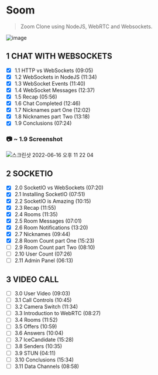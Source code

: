 # Soom 

> Zoom Clone using NodeJS, WebRTC and Websockets.

![image](https://github.com/unpieceof/2023-soom/assets/101758997/743bd843-6049-4e32-8d4b-332e1a6fc156)

 
## 1 CHAT WITH WEBSOCKETS
- [X] 1.1 HTTP vs WebSockets (09:05)
- [X] 1.2 WebSockets in NodeJS (11:34)
- [X] 1.3 WebSocket Events (11:40)
- [X] 1.4 WebSocket Messages (12:37)
- [X] 1.5 Recap (05:56)
- [X] 1.6 Chat Completed (12:46)
- [X] 1.7 Nicknames part One (12:02)
- [X] 1.8 Nicknames part Two (13:18)
- [X] 1.9 Conclusions (07:24)

### 📷 ~ 1.9 Screenshot
![스크린샷 2022-06-16 오후 11 22 04](https://user-images.githubusercontent.com/101758997/174091298-68308c1e-5d10-47b7-9d56-9d5d09f6ad20.png)

## 2 SOCKETIO
- [X] 2.0 SocketIO vs WebSockets (07:20)
- [X] 2.1 Installing SocketIO (07:51)
- [X] 2.2 SocketIO is Amazing (10:15)
- [X] 2.3 Recap (11:55)
- [X] 2.4 Rooms (11:35)
- [X] 2.5 Room Messages (07:01)
- [X] 2.6 Room Notifications (13:20)
- [X] 2.7 Nicknames (09:44)
- [X] 2.8 Room Count part One (15:23)
- [ ] 2.9 Room Count part Two (08:10)
- [ ] 2.10 User Count (07:26)
- [ ] 2.11 Admin Panel (06:13)

## 3 VIDEO CALL
- [ ] 3.0 User Video (09:03)
- [ ] 3.1 Call Controls (10:45)
- [ ] 3.2 Camera Switch (11:34)
- [ ] 3.3 Introduction to WebRTC (08:27)
- [ ] 3.4 Rooms (11:52)
- [ ] 3.5 Offers (10:59)
- [ ] 3.6 Answers (10:04)
- [ ] 3.7 IceCandidate (15:28)
- [ ] 3.8 Senders (10:35)
- [ ] 3.9 STUN (04:11)
- [ ] 3.10 Conclusions (15:34)
- [ ] 3.11 Data Channels (08:58)
